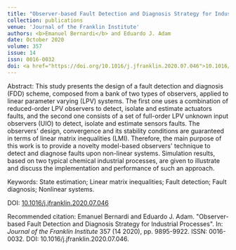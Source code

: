 ```yaml
---
title: "Observer-based Fault Detection and Diagnosis Strategy for Industrial Processes"
collection: publications
venue: 'Journal of the Franklin Institute'
authors: <b>Emanuel Bernardi</b> and Eduardo J. Adam
date: October 2020
volume: 357
issue: 14
issn: 0016-0032
doi: <a href="https://doi.org/10.1016/j.jfranklin.2020.07.046">10.1016/j.jfranklin.2020.07.046</a>
---
```

Abstract: This study presents the design of a fault detection and diagnosis (FDD) scheme, composed from a bank of two types of observers, applied to linear parameter varying (LPV) systems. The first one uses a combination of reduced-order LPV observers to detect, isolate and estimate actuators faults, and the second one consists of a set of full-order LPV unknown input observers (UIO) to detect, isolate and estimate sensors faults. The observers' design, convergence and its stability conditions are guaranteed in terms of linear matrix inequalities (LMI). Therefore, the main purpose of this work is to provide a novelty model-based observers' technique to detect and diagnose faults upon non-linear systems. Simulation results, based on two typical chemical industrial processes, are given to illustrate and discuss the implementation and performance of such an approach.

Keywords: State estimation; Linear matrix inequalities; Fault detection; Fault diagnosis; Nonlinear systems.

DOI: <a href="https://doi.org/10.1016/j.jfranklin.2020.07.046">10.1016/j.jfranklin.2020.07.046</a>

Recommended citation: Emanuel Bernardi and Eduardo J. Adam. "Observer-based Fault Detection and Diagnosis Strategy for Industrial Processes". In: <i>Journal of the Franklin Institute</i> 357 (14 2020), pp. 9895-9922. ISSN: 0016-0032. DOI: 10.1016/j.jfranklin.2020.07.046.
